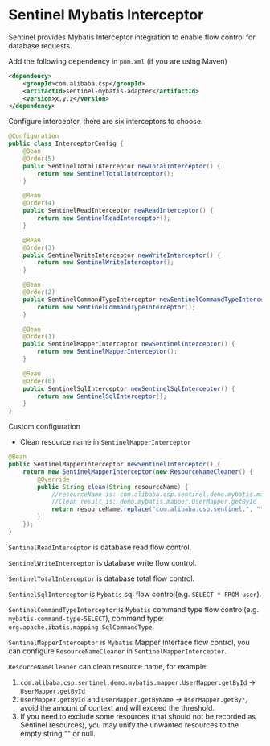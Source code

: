 # Sentinel Mybatis Interceptor

Sentinel provides Mybatis Interceptor integration to enable flow control for database requests.

Add the following dependency in `pom.xml` (if you are using Maven)
```xml
<dependency>
    <groupId>com.alibaba.csp</groupId>
    <artifactId>sentinel-mybatis-adapter</artifactId>
    <version>x.y.z</version>
</dependency>
```

Configure interceptor, there are six interceptors to choose.

```java
@Configuration
public class InterceptorConfig {
    @Bean
    @Order(5)
    public SentinelTotalInterceptor newTotalInterceptor() {
        return new SentinelTotalInterceptor();
    }

    @Bean
    @Order(4)
    public SentinelReadInterceptor newReadInterceptor() {
        return new SentinelReadInterceptor();
    }

    @Bean
    @Order(3)
    public SentinelWriteInterceptor newWriteInterceptor() {
        return new SentinelWriteInterceptor();
    }

    @Bean
    @Order(2)
    public SentinelCommandTypeInterceptor newSentinelCommandTypeInterceptor() {
        return new SentinelCommandTypeInterceptor();
    }

    @Bean
    @Order(1)
    public SentinelMapperInterceptor newSentinelInterceptor() {
        return new SentinelMapperInterceptor();
    }

    @Bean
    @Order(0)
    public SentinelSqlInterceptor newSentinelSqlInterceptor() {
        return new SentinelSqlInterceptor();
    }
}
```

Custom configuration
- Clean resource name in `SentinelMapperInterceptor`
```java
@Bean
public SentinelMapperInterceptor newSentinelInterceptor() {
    return new SentinelMapperInterceptor(new ResourceNameCleaner() {
        @Override
        public String clean(String resourceName) {
            //resourceName is: com.alibaba.csp.sentinel.demo.mybatis.mapper.UserMapper.getById
            //Clean result is: demo.mybatis.mapper.UserMapper.getById
            return resourceName.replace("com.alibaba.csp.sentinel.", "");
        }
    });
}
```

`SentinelReadInterceptor` is database read flow control.

`SentinelWriteInterceptor` is database write flow control.

`SentinelTotalInterceptor` is database total flow control.

`SentinelSqlInterceptor` is `Mybatis` sql flow control(e.g. `SELECT * FROM user`).

`SentinelCommandTypeInterceptor` is `Mybatis` command type flow control(e.g. `mybatis-command-type-SELECT`), command type: `org.apache.ibatis.mapping.SqlCommandType`.

`SentinelMapperInterceptor` is `Mybatis` Mapper Interface flow control, you can configure `ResourceNameCleaner` in `SentinelMapperInterceptor`.


`ResourceNameCleaner` can clean resource name, for example:
1. `com.alibaba.csp.sentinel.demo.mybatis.mapper.UserMapper.getById` -> `UserMapper.getById`
2. `UserMapper.getById` and `UserMapper.getByName` -> `UserMapper.getBy*`, avoid the amount of context and  will exceed the threshold.
3. If you need to exclude some resources (that should not be recorded as Sentinel resources),  you may unify the unwanted resources to the empty string "" or null.



